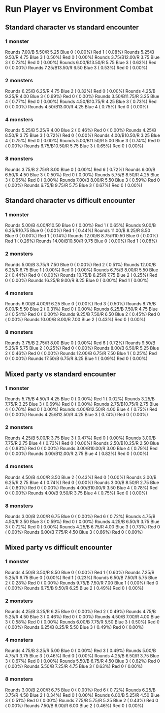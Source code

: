 # Run Player vs Environment Combat

## Standard character vs standard encounter

### 1 monster
Rounds  7.00/B 5.50/R 5.25 Blue 0 ( 0.00%) Red 1 ( 0.08%)
Rounds  5.25/B 9.50/R 4.75 Blue 3 ( 0.50%) Red 0 ( 0.00%)
Rounds  3.75/B12.00/R 3.75 Blue 3 ( 0.73%) Red 0 ( 0.00%)
Rounds  6.00/B13.50/R 5.75 Blue 3 ( 0.62%) Red 0 ( 0.00%)
Rounds  7.25/B13.50/R 6.50 Blue 3 ( 0.53%) Red 0 ( 0.00%)

### 2 monsters
Rounds  6.25/B 6.25/R 4.75 Blue 2 ( 0.32%) Red 0 ( 0.00%)
Rounds  4.25/B 9.25/R 4.00 Blue 3 ( 0.69%) Red 0 ( 0.00%)
Rounds  3.50/B11.75/R 3.25 Blue 4 ( 0.77%) Red 0 ( 0.00%)
Rounds  4.50/B10.75/R 4.25 Blue 3 ( 0.73%) Red 0 ( 0.00%)
Rounds  4.50/B13.00/R 4.25 Blue 4 ( 0.75%) Red 0 ( 0.00%)

### 4 monsters
Rounds  5.25/B 5.25/R 4.00 Blue 2 ( 0.46%) Red 0 ( 0.00%)
Rounds  4.25/B 8.50/R 3.75 Blue 3 ( 0.72%) Red 0 ( 0.00%)
Rounds  4.00/B10.50/R 3.25 Blue 4 ( 0.75%) Red 0 ( 0.00%)
Rounds  5.00/B11.50/R 5.00 Blue 3 ( 0.74%) Red 0 ( 0.00%)
Rounds  6.75/B10.50/R 5.75 Blue 3 ( 0.65%) Red 0 ( 0.00%)

### 8 monsters
Rounds  3.75/B 2.75/R 8.00 Blue 0 ( 0.00%) Red 6 ( 0.72%)
Rounds  6.00/B 6.50/R 4.50 Blue 3 ( 0.50%) Red 0 ( 0.00%)
Rounds  5.75/B 8.50/R 4.25 Blue 3 ( 0.65%) Red 0 ( 0.00%)
Rounds  7.00/B 8.00/R 5.50 Blue 3 ( 0.59%) Red 0 ( 0.00%)
Rounds  6.75/B 9.75/R 5.75 Blue 3 ( 0.67%) Red 0 ( 0.00%)
            

## Standard character vs difficult encounter

### 1 monster
Rounds  5.00/B 4.00/R10.50 Blue 0 ( 0.00%) Red 1 ( 0.65%)
Rounds  9.00/B 6.25/R10.75 Blue 0 ( 0.00%) Red 1 ( 0.44%)
Rounds 11.00/B 8.25/R 8.50 Blue 0 ( 0.00%) Red 1 ( 0.14%)
Rounds 12.00/B 8.75/R10.50 Blue 0 ( 0.00%) Red 1 ( 0.26%)
Rounds 14.00/B10.50/R 9.75 Blue 0 ( 0.00%) Red 1 ( 0.08%)

### 2 monsters
Rounds  5.00/B 3.75/R 7.50 Blue 0 ( 0.00%) Red 2 ( 0.51%)
Rounds 12.00/B 6.25/R 6.75 Blue 1 ( 0.00%) Red 0 ( 0.00%)
Rounds  6.75/B 8.00/R 5.50 Blue 2 ( 0.44%) Red 0 ( 0.00%)
Rounds 10.75/B 8.25/R 7.75 Blue 2 ( 0.25%) Red 0 ( 0.00%)
Rounds 16.25/B 9.00/R 8.25 Blue 0 ( 0.00%) Red 1 ( 0.00%)

### 4 monsters
Rounds  6.00/B 4.00/R 6.25 Blue 0 ( 0.00%) Red 3 ( 0.50%)
Rounds  8.75/B 6.00/R 5.50 Blue 2 ( 0.31%) Red 0 ( 0.00%)
Rounds  6.25/B 7.50/R 4.75 Blue 3 ( 0.54%) Red 0 ( 0.00%)
Rounds  9.25/B 7.50/R 6.50 Blue 2 ( 0.45%) Red 0 ( 0.00%)
Rounds 10.00/B 8.00/R 7.00 Blue 2 ( 0.43%) Red 0 ( 0.00%)

### 8 monsters
Rounds  3.75/B 2.75/R 8.00 Blue 0 ( 0.00%) Red 6 ( 0.72%)
Rounds  9.50/B 5.25/R 5.75 Blue 2 ( 0.25%) Red 0 ( 0.00%)
Rounds  8.00/B 6.50/R 5.25 Blue 2 ( 0.46%) Red 0 ( 0.00%)
Rounds 12.00/B 6.75/R 7.50 Blue 1 ( 0.25%) Red 0 ( 0.00%)
Rounds 17.50/B 6.75/R 8.25 Blue 1 ( 0.09%) Red 0 ( 0.00%)
            

## Mixed party vs standard encounter

### 1 monster
Rounds  5.75/B 4.50/R 4.25 Blue 0 ( 0.00%) Red 1 ( 0.02%)
Rounds  3.25/B 7.75/R 3.25 Blue 3 ( 0.69%) Red 0 ( 0.00%)
Rounds  2.75/B10.75/R 2.75 Blue 4 ( 0.76%) Red 0 ( 0.00%)
Rounds  4.00/B12.50/R 4.00 Blue 4 ( 0.75%) Red 0 ( 0.00%)
Rounds  4.25/B12.50/R 4.25 Blue 3 ( 0.74%) Red 0 ( 0.00%)

### 2 monsters
Rounds  4.25/B 5.00/R 3.75 Blue 3 ( 0.47%) Red 0 ( 0.00%)
Rounds  3.00/B 7.75/R 2.75 Blue 4 ( 0.73%) Red 0 ( 0.00%)
Rounds  2.50/B10.25/R 2.50 Blue 4 ( 0.83%) Red 0 ( 0.00%)
Rounds  3.00/B10.00/R 3.00 Blue 4 ( 0.79%) Red 0 ( 0.00%)
Rounds  3.00/B12.00/R 2.75 Blue 4 ( 0.82%) Red 0 ( 0.00%)

### 4 monsters
Rounds  4.50/B 4.00/R 3.50 Blue 2 ( 0.43%) Red 0 ( 0.00%)
Rounds  3.00/B 6.25/R 2.75 Blue 4 ( 0.74%) Red 0 ( 0.00%)
Rounds  3.00/B 8.50/R 2.75 Blue 4 ( 0.80%) Red 0 ( 0.00%)
Rounds  4.00/B10.00/R 3.50 Blue 4 ( 0.78%) Red 0 ( 0.00%)
Rounds  4.00/B 9.50/R 3.75 Blue 4 ( 0.75%) Red 0 ( 0.00%)

### 8 monsters
Rounds  3.00/B 2.00/R 6.75 Blue 0 ( 0.00%) Red 6 ( 0.72%)
Rounds  4.75/B 4.50/R 3.50 Blue 3 ( 0.59%) Red 0 ( 0.00%)
Rounds  4.25/B 6.50/R 3.75 Blue 3 ( 0.72%) Red 0 ( 0.00%)
Rounds  4.25/B 6.75/R 4.00 Blue 3 ( 0.73%) Red 0 ( 0.00%)
Rounds  6.00/B 7.75/R 4.50 Blue 3 ( 0.66%) Red 0 ( 0.00%)
            

## Mixed party vs difficult encounter

### 1 monster
Rounds  4.50/B 3.50/R 8.50 Blue 0 ( 0.00%) Red 1 ( 0.60%)
Rounds  7.25/B 5.25/R 6.75 Blue 0 ( 0.00%) Red 1 ( 0.23%)
Rounds  6.50/B 7.50/R 5.75 Blue 2 ( 0.28%) Red 0 ( 0.00%)
Rounds  9.75/B 7.50/R 7.00 Blue 1 ( 0.00%) Red 0 ( 0.00%)
Rounds  6.75/B 9.50/R 6.25 Blue 2 ( 0.49%) Red 0 ( 0.00%)

### 2 monsters
Rounds  4.25/B 3.25/R 6.25 Blue 0 ( 0.00%) Red 2 ( 0.49%)
Rounds  4.75/B 5.25/R 4.50 Blue 3 ( 0.46%) Red 0 ( 0.00%)
Rounds  4.50/B 7.00/R 4.00 Blue 3 ( 0.58%) Red 0 ( 0.00%)
Rounds  6.00/B 7.75/R 5.50 Blue 3 ( 0.50%) Red 0 ( 0.00%)
Rounds  6.25/B 8.25/R 5.50 Blue 3 ( 0.49%) Red 0 ( 0.00%)

### 4 monsters
Rounds  4.75/B 3.25/R 5.00 Blue 0 ( 0.00%) Red 3 ( 0.49%)
Rounds  5.00/B 4.75/R 3.75 Blue 3 ( 0.46%) Red 0 ( 0.00%)
Rounds  4.25/B 6.50/R 3.75 Blue 3 ( 0.67%) Red 0 ( 0.00%)
Rounds  5.50/B 6.75/R 4.50 Blue 3 ( 0.62%) Red 0 ( 0.00%)
Rounds  5.50/B 7.25/R 4.75 Blue 3 ( 0.63%) Red 0 ( 0.00%)

### 8 monsters
Rounds  3.00/B 2.00/R 6.75 Blue 0 ( 0.00%) Red 6 ( 0.72%)
Rounds  6.25/B 3.75/R 4.50 Blue 2 ( 0.34%) Red 0 ( 0.00%)
Rounds  6.00/B 5.25/R 4.50 Blue 3 ( 0.51%) Red 0 ( 0.00%)
Rounds  7.75/B 5.75/R 5.25 Blue 2 ( 0.43%) Red 0 ( 0.00%)
Rounds  7.50/B 6.00/R 6.00 Blue 2 ( 0.46%) Red 0 ( 0.00%)